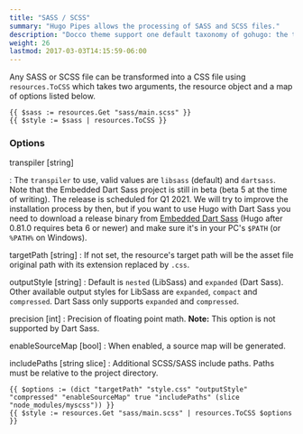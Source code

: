 ```yaml
---
title: "SASS / SCSS"
summary: "Hugo Pipes allows the processing of SASS and SCSS files."
description: "Docco theme support one default taxonomy of gohugo: the tag feature."
weight: 26
lastmod: 2017-03-03T14:15:59-06:00
---
```



Any SASS or SCSS file can be transformed into a CSS file using `resources.ToCSS` which takes two arguments, the resource object and a map of options listed below.

```
{{ $sass := resources.Get "sass/main.scss" }}
{{ $style := $sass | resources.ToCSS }}
```

### Options

transpiler [string] 

: The `transpiler` to use, valid values are `libsass` (default) and `dartsass`. Note that the Embedded Dart Sass project is still in beta (beta 5 at the time of writing). The release is scheduled for Q1 2021. We will try to improve the installation process by then, but if you want to use Hugo with Dart Sass you need to download a release binary from [Embedded Dart Sass](https://github.com/sass/dart-sass-embedded/releases) (Hugo after 0.81.0 requires beta 6 or newer) and make sure it's in your PC's `$PATH` (or `%PATH%` on Windows).

targetPath [string]
: If not set, the resource's target path will be the asset file original path with its extension replaced by `.css`.

outputStyle [string]
: Default is `nested` (LibSass) and `expanded` (Dart Sass). Other available output styles for LibSass are `expanded`, `compact` and `compressed`. Dart Sass only supports `expanded` and `compressed`.

precision [int]
: Precision of floating point math. **Note:** This option is not supported by Dart Sass.

enableSourceMap [bool]
: When enabled, a source map will be generated.

includePaths [string slice]
: Additional SCSS/SASS include paths. Paths must be relative to the project directory.

```
{{ $options := (dict "targetPath" "style.css" "outputStyle" "compressed" "enableSourceMap" true "includePaths" (slice "node_modules/myscss")) }}
{{ $style := resources.Get "sass/main.scss" | resources.ToCSS $options }}
```
